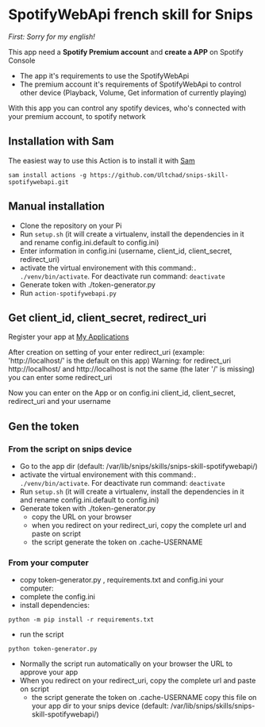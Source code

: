 # SpotifyWebApi french skill for Snips

_First: Sorry for my english!_

This app need a **Spotify Premium account** and **create a APP** on Spotify Console

- The app it's requirements to use the SpotifyWebApi
- The premium account it's requirements of SpotifyWebApi to control other device (Playback, Volume, Get information of currently playing)

With this app you can control any spotify devices, who's connected with your premium account, to spotify network

## Installation with Sam

The easiest way to use this Action is to install it with [Sam](https://snips.gitbook.io/getting-started/installation)

`sam install actions -g https://github.com/Ultchad/snips-skill-spotifywebapi.git`

## Manual installation

- Clone the repository on your Pi
- Run `setup.sh` (it will create a virtualenv, install the dependencies in it and rename config.ini.default to config.ini)
- Enter information in config.ini (username, client_id, client_secret, redirect_uri)
- activate the virtual environement with this command:`. ./venv/bin/activate`. For deactivate run command: `deactivate`
- Generate token with ./token-generator.py
- Run `action-spotifywebapi.py`

## Get client_id, client_secret, redirect_uri

Register your app at [My Applications](https://developer.spotify.com/my-applications/#!/applications)

After creation on setting of your enter redirect_uri (example: 'http://localhost/' is the default on this app)
Warning: for redirect_uri http://localhost/ and http://localhost is not the same (the later '/' is missing) you can enter some redirect_uri


Now you can enter on the App or on config.ini client_id, client_secret, redirect_uri and your username

## Gen the token

### From the script on snips device

- Go to the app dir (default: /var/lib/snips/skills/snips-skill-spotifywebapi/)
- activate the virtual environement with this command:`. ./venv/bin/activate`. For deactivate run command: `deactivate`
- Run `setup.sh` (it will create a virtualenv, install the dependencies in it and rename config.ini.default to config.ini)
- Generate token with ./token-generator.py
  - copy the URL on your browser
  - when you redirect on your redirect_uri, copy the complete url and paste on script
  - the script generate the token on .cache-USERNAME
  
### From your computer

- copy token-generator.py , requirements.txt and config.ini your computer:
- complete the config.ini
- install dependencies:
```
python -m pip install -r requirements.txt
```
- run the script
```
python token-generator.py
```
- Normally  the script run automatically on your browser the URL to approve your app
- When you redirect on your redirect_uri, copy the complete url and paste on script
  - the script generate the token on .cache-USERNAME copy this file on your app dir to your snips device 
  (default: /var/lib/snips/skills/snips-skill-spotifywebapi/)

